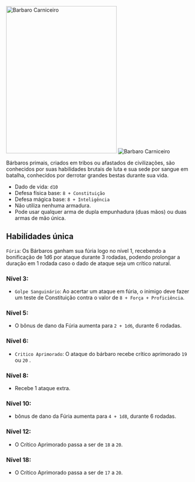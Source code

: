 <img src="https://i.pinimg.com/564x/86/31/ce/8631ced8c74ab646c51c2852a8d388ea.jpg" alt="Barbaro Carniceiro" style="height: 400px; width:300px;"/>
<img src="https://media.giphy.com/media/UM9ar6iM06BKooDfdt/giphy.gif" alt="Barbaro Carniceiro"/>

Bárbaros primais, criados em tribos ou afastados de civilizações, são conhecidos por suas habilidades brutais de luta e sua sede por sangue em batalha, conhecidos por derrotar grandes bestas durante sua vida.

- Dado de vida: `d10`
- Defesa física base: `8 + Constituição`
- Defesa mágica base: `8 + Inteligência`
- Não utiliza nenhuma armadura.
- Pode usar qualquer arma de dupla empunhadura (duas mãos) ou duas armas de mão única.
  
## Habilidades única
`Fúria`: Os Bárbaros ganham sua fúria logo no nível 1, recebendo a bonificação de 1d6 por ataque durante 3 rodadas, podendo prolongar a duração em 1 rodada caso o dado de ataque seja um crítico natural.

### Nível 3:
- `Golpe Sanguinário`: Ao acertar um ataque em fúria, o inimigo deve fazer um teste de Constituição contra o valor de `8 + Força + Proficiência`.

### Nível 5:
- O bônus de dano da Fúria aumenta para `2 + 1d6`, durante 6 rodadas.

### Nível 6:
- `Critico Aprimorado`: O ataque do bárbaro recebe crítico aprimorado `19` ou `20` .

### Nível 8:
- Recebe 1 ataque extra.

### Nível 10:
- bônus de dano da Fúria aumenta para `4 + 1d8`, durante 6 rodadas.

### Nível 12:
- O Crítico Aprimorado passa a ser de `18` a `20`.

### Nível 18:
- O Crítico Aprimorado passa a ser de `17` a `20`.
